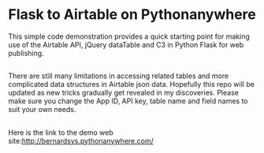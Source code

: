 # Flask to Airtable on Pythonanywhere
This simple code demonstration provides a quick starting point for making use of the Airtable API, jQuery dataTable and C3 in Python Flask for web publishing.
##
There are still many limitations in accessing related tables and more complicated data structures in Airtable json data. Hopefully this repo will be updated as new tricks gradually get revealed in my discoveries. Please make sure you change the App ID, API key, table name and field names to suit your own needs.
##
Here is the link to the demo web site:http://bernardsys.pythonanywhere.com/
